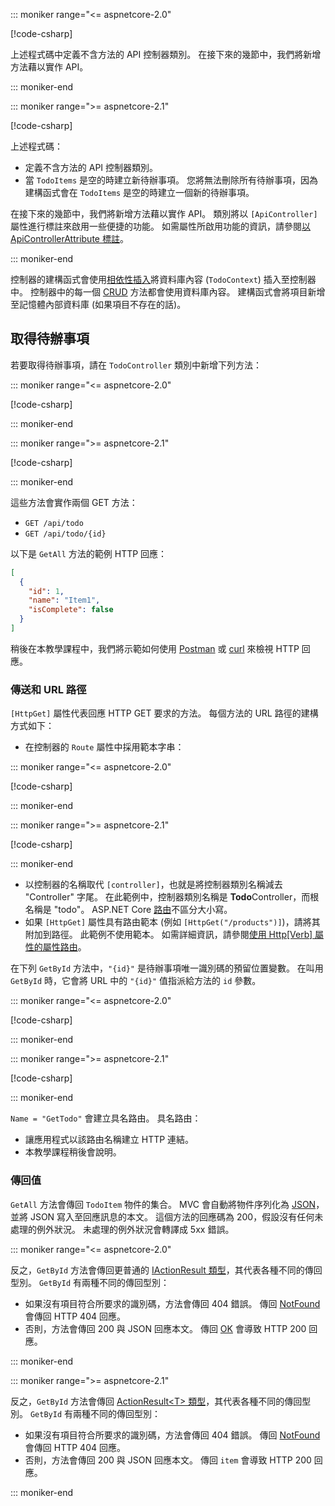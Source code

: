 ::: moniker range="<= aspnetcore-2.0"

[!code-csharp[](../../tutorials/first-web-api/samples/2.0/TodoApi/Controllers/TodoController2.cs?name=snippet_todo1)]

上述程式碼中定義不含方法的 API 控制器類別。 在接下來的幾節中，我們將新增方法藉以實作 API。

::: moniker-end

::: moniker range=">= aspnetcore-2.1"

[!code-csharp[](../../tutorials/first-web-api/samples/2.1/TodoApi/Controllers/TodoController2.cs?name=snippet_todo1)]

上述程式碼：

* 定義不含方法的 API 控制器類別。
* 當 `TodoItems` 是空的時建立新待辦事項。 您將無法刪除所有待辦事項，因為建構函式會在 `TodoItems` 是空的時建立一個新的待辦事項。

在接下來的幾節中，我們將新增方法藉以實作 API。 類別將以 `[ApiController]` 屬性進行標註來啟用一些便捷的功能。 如需屬性所啟用功能的資訊，請參閱[以 ApiControllerAttribute 標註](xref:web-api/index#annotation-with-apicontrollerattribute)。

::: moniker-end

控制器的建構函式會使用[相依性插入](xref:fundamentals/dependency-injection)將資料庫內容 (`TodoContext`) 插入至控制器中。 控制器中的每一個 [CRUD](https://wikipedia.org/wiki/Create,_read,_update_and_delete) 方法都會使用資料庫內容。 建構函式會將項目新增至記憶體內部資料庫 (如果項目不存在的話)。

## <a name="get-to-do-items"></a>取得待辦事項

若要取得待辦事項，請在 `TodoController` 類別中新增下列方法：

::: moniker range="<= aspnetcore-2.0"

[!code-csharp[](../../tutorials/first-web-api/samples/2.0/TodoApi/Controllers/TodoController.cs?name=snippet_GetAll)]

::: moniker-end

::: moniker range=">= aspnetcore-2.1"

[!code-csharp[](../../tutorials/first-web-api/samples/2.1/TodoApi/Controllers/TodoController.cs?name=snippet_GetAll)]

::: moniker-end

這些方法會實作兩個 GET 方法：

* `GET /api/todo`
* `GET /api/todo/{id}`

以下是 `GetAll` 方法的範例 HTTP 回應：

```json
[
  {
    "id": 1,
    "name": "Item1",
    "isComplete": false
  }
]
```

稍後在本教學課程中，我們將示範如何使用 [Postman](https://www.getpostman.com/) 或 [curl](https://curl.haxx.se/docs/manpage.html) 來檢視 HTTP 回應。

### <a name="routing-and-url-paths"></a>傳送和 URL 路徑

`[HttpGet]` 屬性代表回應 HTTP GET 要求的方法。 每個方法的 URL 路徑的建構方式如下：

* 在控制器的 `Route` 屬性中採用範本字串：

::: moniker range="<= aspnetcore-2.0"

[!code-csharp[](../../tutorials/first-web-api/samples/2.0/TodoApi/Controllers/TodoController.cs?name=TodoController&highlight=3)]

::: moniker-end

::: moniker range=">= aspnetcore-2.1"

[!code-csharp[](../../tutorials/first-web-api/samples/2.1/TodoApi/Controllers/TodoController.cs?name=TodoController&highlight=3)]

::: moniker-end

* 以控制器的名稱取代 `[controller]`，也就是將控制器類別名稱減去 "Controller" 字尾。 在此範例中，控制器類別名稱是 **Todo**Controller，而根名稱是 "todo"。 ASP.NET Core [路由](xref:mvc/controllers/routing)不區分大小寫。
* 如果 `[HttpGet]` 屬性具有路由範本 (例如 `[HttpGet("/products")]`)，請將其附加到路徑。 此範例不使用範本。 如需詳細資訊，請參閱[使用 Http[Verb] 屬性的屬性路由](xref:mvc/controllers/routing#attribute-routing-with-httpverb-attributes)。

在下列 `GetById` 方法中，`"{id}"` 是待辦事項唯一識別碼的預留位置變數。 在叫用 `GetById` 時，它會將 URL 中的 `"{id}"` 值指派給方法的 `id` 參數。

::: moniker range="<= aspnetcore-2.0"

[!code-csharp[](../../tutorials/first-web-api/samples/2.0/TodoApi/Controllers/TodoController.cs?name=snippet_GetByID&highlight=1-2)]

::: moniker-end

::: moniker range=">= aspnetcore-2.1"

[!code-csharp[](../../tutorials/first-web-api/samples/2.1/TodoApi/Controllers/TodoController.cs?name=snippet_GetByID&highlight=1-2)]

::: moniker-end

`Name = "GetTodo"` 會建立具名路由。 具名路由：

* 讓應用程式以該路由名稱建立 HTTP 連結。
* 本教學課程稍後會說明。

### <a name="return-values"></a>傳回值

`GetAll` 方法會傳回 `TodoItem` 物件的集合。 MVC 會自動將物件序列化為 [JSON](https://www.json.org/)，並將 JSON 寫入至回應訊息的本文。 這個方法的回應碼為 200，假設沒有任何未處理的例外狀況。 未處理的例外狀況會轉譯成 5xx 錯誤。

::: moniker range="<= aspnetcore-2.0"

反之，`GetById` 方法會傳回更普通的 [IActionResult 類型](xref:web-api/action-return-types#iactionresult-type)，其代表各種不同的傳回型別。 `GetById` 有兩種不同的傳回型別：

* 如果沒有項目符合所要求的識別碼，方法會傳回 404 錯誤。 傳回 [NotFound](/dotnet/api/microsoft.aspnetcore.mvc.controllerbase.notfound) 會傳回 HTTP 404 回應。
* 否則，方法會傳回 200 與 JSON 回應本文。 傳回 [OK](/dotnet/api/microsoft.aspnetcore.mvc.controllerbase.ok) 會導致 HTTP 200 回應。

::: moniker-end

::: moniker range=">= aspnetcore-2.1"

反之，`GetById` 方法會傳回 [ActionResult\<T> 類型](xref:web-api/action-return-types#actionresultt-type)，其代表各種不同的傳回型別。 `GetById` 有兩種不同的傳回型別：

* 如果沒有項目符合所要求的識別碼，方法會傳回 404 錯誤。 傳回 [NotFound](/dotnet/api/microsoft.aspnetcore.mvc.controllerbase.notfound) 會傳回 HTTP 404 回應。
* 否則，方法會傳回 200 與 JSON 回應本文。 傳回 `item` 會導致 HTTP 200 回應。

::: moniker-end

